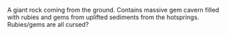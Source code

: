 A giant rock coming from the ground. Contains massive gem cavern filled with rubies and gems from uplifted sediments from the hotsprings. Rubies/gems are all cursed?